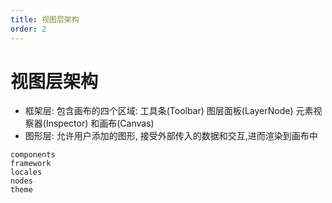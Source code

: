 ```yaml
---
title: 视图层架构
order: 2
---
```


# 视图层架构

- 框架层: 包含画布的四个区域: 工具条(Toolbar) 图层面板(LayerNode) 元素视察器(Inspector) 和画布(Canvas)
- 图形层: 允许用户添加的图形, 接受外部传入的数据和交互,进而渲染到画布中

```
components
framework
locales
nodes
theme
```

